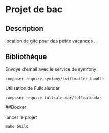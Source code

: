 # Projet de bac

## Description

location de gite pour des petite vacances ...

## Bibliothéque 

Envoye d'email avec le service de symfony
```
composer require symfony/swiftmailer-bundle
```

Utilisation de Fullcalendar
```
composer require fullcalendar/fullcalendar
```

##Docker 

lancer le projet
```
make build 
```